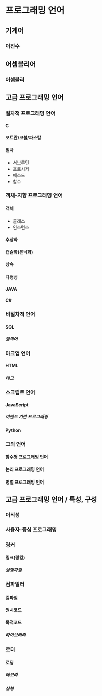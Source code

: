 # **프로그래밍 언어**
## **기계어**
### **이진수**
## **어셈블리어**
### **어셈블러**

## **고급 프로그래밍 언어**

### **절차적 프로그래밍 언어**
#### **C**
#### **포트란/코볼/파스칼**
#### **절차**
- 서브루틴
- 프로시저
- 메소드
- 함수

### **객체-지향 프로그래밍 언어**
#### **객체**
- 클래스
- 인스턴스
#### **추상화**
#### **캡슐화(은닉화)**
#### **상속**
#### **다형성**
#### **JAVA**
#### **C#**

### **비절차적 언어**
#### **SQL**
##### **질의어**

### **마크업 언어**
#### **HTML**
##### **태그**

### **스크립트 언어**
#### **JavaScript**
##### **이벤트 기반 프로그래밍**
#### **Python**

### **그외 언어**
#### **함수형 프로그래밍 언어**
#### **논리 프로그래밍 언어**
#### **병렬 프로그래밍 언어**

## **고급 프로그래밍 언어 / 특성, 구성**
### **이식성**
### **사용자-중심 프로그래밍**
### **링커**
#### **링크(링킹)**
##### **실행파일**
### **컴파일러**
#### **컴파일**
#### **원시코드**
#### **목적코드**
##### **라이브러리**
### **로더**
#### **로딩**
##### **메모리**
##### **실행**